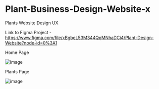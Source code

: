 # Plant-Business-Design-Website-x


Plants Website Design UX 

Link to Figma Project -  https://www.figma.com/file/xBgbeL53M344QqMNhaDCi4/Plant-Design-Website?node-id=0%3A1

Home Page 



![image](https://user-images.githubusercontent.com/72018100/162644631-fcd4771a-89e8-4615-b524-0a1828a6ad41.png)

























Plants Page 

![image](https://user-images.githubusercontent.com/72018100/162644640-fc766782-5517-4c85-9086-f5db94fd4175.png)





